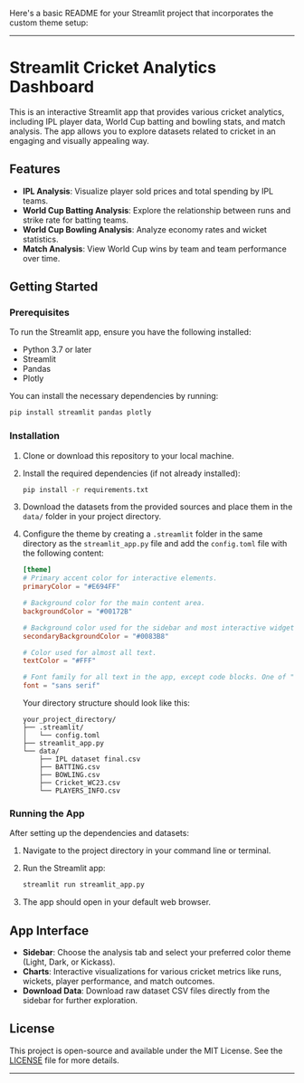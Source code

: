 Here's a basic README for your Streamlit project that incorporates the custom theme setup:

---

# Streamlit Cricket Analytics Dashboard

This is an interactive Streamlit app that provides various cricket analytics, including IPL player data, World Cup batting and bowling stats, and match analysis. The app allows you to explore datasets related to cricket in an engaging and visually appealing way.

## Features

- **IPL Analysis**: Visualize player sold prices and total spending by IPL teams.
- **World Cup Batting Analysis**: Explore the relationship between runs and strike rate for batting teams.
- **World Cup Bowling Analysis**: Analyze economy rates and wicket statistics.
- **Match Analysis**: View World Cup wins by team and team performance over time.

## Getting Started

### Prerequisites

To run the Streamlit app, ensure you have the following installed:

- Python 3.7 or later
- Streamlit
- Pandas
- Plotly

You can install the necessary dependencies by running:

```bash
pip install streamlit pandas plotly
```

### Installation

1. Clone or download this repository to your local machine.
   
2. Install the required dependencies (if not already installed):

   ```bash
   pip install -r requirements.txt
   ```

3. Download the datasets from the provided sources and place them in the `data/` folder in your project directory.

4. Configure the theme by creating a `.streamlit` folder in the same directory as the `streamlit_app.py` file and add the `config.toml` file with the following content:

   ```toml
   [theme]
   # Primary accent color for interactive elements.
   primaryColor = "#E694FF"

   # Background color for the main content area.
   backgroundColor = "#00172B"

   # Background color used for the sidebar and most interactive widgets.
   secondaryBackgroundColor = "#0083B8"

   # Color used for almost all text.
   textColor = "#FFF"

   # Font family for all text in the app, except code blocks. One of "sans serif", "serif", or "monospace".
   font = "sans serif"
   ```

   Your directory structure should look like this:

   ```
   your_project_directory/
   ├── .streamlit/
   │   └── config.toml
   ├── streamlit_app.py
   └── data/
       ├── IPL dataset final.csv
       ├── BATTING.csv
       ├── BOWLING.csv
       ├── Cricket_WC23.csv
       └── PLAYERS_INFO.csv
   ```

### Running the App

After setting up the dependencies and datasets:

1. Navigate to the project directory in your command line or terminal.

2. Run the Streamlit app:

   ```bash
   streamlit run streamlit_app.py
   ```

3. The app should open in your default web browser.

## App Interface

- **Sidebar**: Choose the analysis tab and select your preferred color theme (Light, Dark, or Kickass).
- **Charts**: Interactive visualizations for various cricket metrics like runs, wickets, player performance, and match outcomes.
- **Download Data**: Download raw dataset CSV files directly from the sidebar for further exploration.

## License

This project is open-source and available under the MIT License. See the [LICENSE](LICENSE) file for more details.

---

